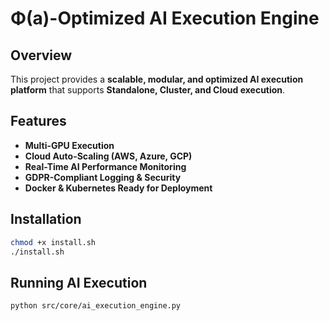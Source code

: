 # Φ(a)-Optimized AI Execution Engine

## Overview
This project provides a **scalable, modular, and optimized AI execution platform** that supports **Standalone, Cluster, and Cloud execution**.

## Features
- **Multi-GPU Execution**
- **Cloud Auto-Scaling (AWS, Azure, GCP)**
- **Real-Time AI Performance Monitoring**
- **GDPR-Compliant Logging & Security**
- **Docker & Kubernetes Ready for Deployment**

## Installation
```bash
chmod +x install.sh
./install.sh
```

## Running AI Execution
```bash
python src/core/ai_execution_engine.py
```
